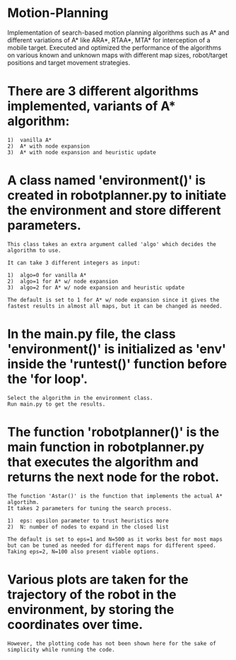 # Motion-Planning
Implementation of search-based motion planning algorithms such as A* and different variations of A* like ARA*, RTAA*, MTA* for interception of a mobile target. Executed and optimized the performance of the algorithms on various known and unknown maps with different map sizes, robot/target positions and target movement strategies.

#   There are 3 different algorithms implemented, variants of A* algorithm:

    1)  vanilla A*
    2)  A* with node expansion
    3)  A* with node expansion and heuristic update

#   A class named 'environment()' is created in robotplanner.py to initiate the environment and store different parameters.
    This class takes an extra argument called 'algo' which decides the algorithm to use.
    
    It can take 3 different integers as input:

    1)  algo=0 for vanilla A*
    2)  algo=1 for A* w/ node expansion
    3)  algo=2 for A* w/ node expansion and heuristic update
    
    The default is set to 1 for A* w/ node expansion since it gives the fastest results in almost all maps, but it can be changed as needed.

#   In the main.py file, the class 'environment()' is initialized as 'env' inside the 'runtest()' function before the 'for loop'. 
    Select the algorithm in the environment class.
    Run main.py to get the results.

#    The function 'robotplanner()' is the main function in robotplanner.py that executes the algorithm and returns the next node for the robot.

    The function 'Astar()' is the function that implements the actual A* algortihm.
    It takes 2 parameters for tuning the search process.

    1)  eps: epsilon parameter to trust heuristics more
    2)  N: number of nodes to expand in the closed list

    The default is set to eps=1 and N=500 as it works best for most maps but can be tuned as needed for different maps for different speed.
    Taking eps=2, N=100 also present viable options.

#   Various plots are taken for the trajectory of the robot in the environment, by storing the coordinates over time.
    However, the plotting code has not been shown here for the sake of simplicity while running the code. 

